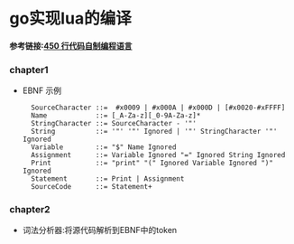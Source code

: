 # go实现lua的编译
#### 参考链接:[450 行代码自制编程语言](https://zhuanlan.zhihu.com/p/341405385)

### chapter1
- EBNF 示例
  ```
    SourceCharacter ::=  #x0009 | #x000A | #x000D | [#x0020-#xFFFF] 
    Name            ::= [_A-Za-z][_0-9A-Za-z]*
    StringCharacter ::= SourceCharacter - '"'
    String          ::= '"' '"' Ignored | '"' StringCharacter '"' Ignored
    Variable        ::= "$" Name Ignored
    Assignment      ::= Variable Ignored "=" Ignored String Ignored
    Print           ::= "print" "(" Ignored Variable Ignored ")" Ignored
    Statement       ::= Print | Assignment
    SourceCode      ::= Statement+ 
  ```

### chapter2
- 词法分析器:将源代码解析到EBNF中的token